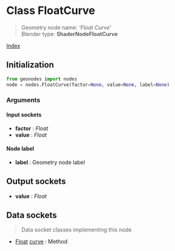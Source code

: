 
# Class FloatCurve

> Geometry node name: _'Float Curve'_<br>Blender type:  **ShaderNodeFloatCurve**


[Index](/docs/index.md)

## Initialization


```python
from geonodes import nodes
node = nodes.FloatCurve(factor=None, value=None, label=None)
```


### Arguments


#### Input sockets



- **factor** : _Float_
- **value** : _Float_



#### Node label



- **label** : Geometry node label



## Output sockets



- **value** : _Float_



## Data sockets

> Data socket classes implementing this node




- [Float](../sockets/Float.md) [curve](../sockets/Float.md#curve) : Method


